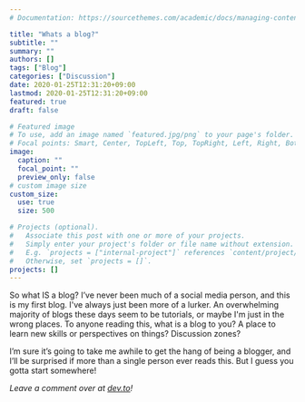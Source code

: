 ```yaml
---
# Documentation: https://sourcethemes.com/academic/docs/managing-content/

title: "Whats a blog?"
subtitle: ""
summary: ""
authors: []
tags: ["Blog"]
categories: ["Discussion"]
date: 2020-01-25T12:31:20+09:00
lastmod: 2020-01-25T12:31:20+09:00
featured: true
draft: false

# Featured image
# To use, add an image named `featured.jpg/png` to your page's folder.
# Focal points: Smart, Center, TopLeft, Top, TopRight, Left, Right, BottomLeft, Bottom, BottomRight.
image:
  caption: ""
  focal_point: ""
  preview_only: false
# custom image size
custom_size:
  use: true
  size: 500

# Projects (optional).
#   Associate this post with one or more of your projects.
#   Simply enter your project's folder or file name without extension.
#   E.g. `projects = ["internal-project"]` references `content/project/deep-learning/index.md`.
#   Otherwise, set `projects = []`.
projects: []
---
```


So what IS a blog? I’ve never been much of a social media person, and this is my first blog. I've always just been more of a lurker. An overwhelming majority of blogs these days seem to be tutorials, or maybe I'm just in the wrong places. To anyone reading this, what is a blog to you? A place to learn new skills or perspectives on things? Discussion zones?

I’m sure it’s going to take me awhile to get the hang of being a blogger, and I’ll be surprised if more than a single person ever reads this. But I guess you gotta start somewhere!

*Leave a comment over at [dev.to](https://dev.to/tylerwel/what-s-a-blog-469a)!*
